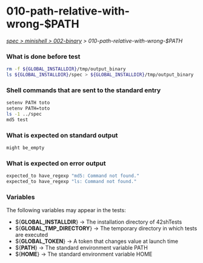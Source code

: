 # 010-path-relative-with-wrong-$PATH

*[spec > minishell > 002-binary](..) > 010-path-relative-with-wrong-$PATH*

### What is done before test

```bash
rm -f ${GLOBAL_INSTALLDIR}/tmp/output_binary
ls ${GLOBAL_INSTALLDIR}/spec > ${GLOBAL_INSTALLDIR}/tmp/output_binary
```

### Shell commands that are sent to the standard entry

```bash
setenv PATH toto
setenv PATH=toto
ls -1 ../spec
md5 test

```

### What is expected on standard output

```bash
might be_empty
```

### What is expected on error output

```bash
expected_to have_regexp "md5: Command not found."
expected_to have_regexp "ls: Command not found."
```

### Variables

The following variables may appear in the tests:

* ${**GLOBAL_INSTALLDIR**} -> The installation directory of 42shTests
* ${**GLOBAL_TMP_DIRECTORY**} -> The temporary directory in which tests are executed
* ${**GLOBAL_TOKEN**} -> A token that changes value at launch time
* ${**PATH**} -> The standard environment variable PATH
* ${**HOME**} -> The standard environment variable HOME

